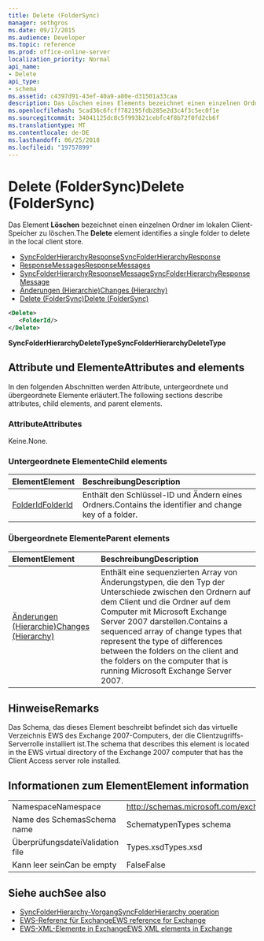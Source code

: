 ```yaml
---
title: Delete (FolderSync)
manager: sethgros
ms.date: 09/17/2015
ms.audience: Developer
ms.topic: reference
ms.prod: office-online-server
localization_priority: Normal
api_name:
- Delete
api_type:
- schema
ms.assetid: c4397d91-43ef-40a9-a80e-d31501a33caa
description: Das Löschen eines Elements bezeichnet einen einzelnen Ordner im lokalen Client-Speicher zu löschen.
ms.openlocfilehash: 5cad36c6fcff782195fdb285e2d3c4f3c5ec0f1e
ms.sourcegitcommit: 34041125dc8c5f993b21cebfc4f8b72f0fd2cb6f
ms.translationtype: MT
ms.contentlocale: de-DE
ms.lasthandoff: 06/25/2018
ms.locfileid: "19757899"
---
```

# <a name="delete-foldersync"></a><span data-ttu-id="655a3-103">Delete (FolderSync)</span><span class="sxs-lookup"><span data-stu-id="655a3-103">Delete (FolderSync)</span></span>

<span data-ttu-id="655a3-104">Das Element **Löschen** bezeichnet einen einzelnen Ordner im lokalen Client-Speicher zu löschen.</span><span class="sxs-lookup"><span data-stu-id="655a3-104">The **Delete** element identifies a single folder to delete in the local client store.</span></span> 
  
- [<span data-ttu-id="655a3-105">SyncFolderHierarchyResponse</span><span class="sxs-lookup"><span data-stu-id="655a3-105">SyncFolderHierarchyResponse</span></span>](syncfolderhierarchyresponse.md)  
- [<span data-ttu-id="655a3-106">ResponseMessages</span><span class="sxs-lookup"><span data-stu-id="655a3-106">ResponseMessages</span></span>](responsemessages.md)  
- [<span data-ttu-id="655a3-107">SyncFolderHierarchyResponseMessage</span><span class="sxs-lookup"><span data-stu-id="655a3-107">SyncFolderHierarchyResponseMessage</span></span>](syncfolderhierarchyresponsemessage.md)  
- [<span data-ttu-id="655a3-108">Änderungen (Hierarchie)</span><span class="sxs-lookup"><span data-stu-id="655a3-108">Changes (Hierarchy)</span></span>](changes-hierarchy.md)  
- [<span data-ttu-id="655a3-109">Delete (FolderSync)</span><span class="sxs-lookup"><span data-stu-id="655a3-109">Delete (FolderSync)</span></span>](delete-foldersync.md)
  
```xml
<Delete>
   <FolderId/>
</Delete>
```

<span data-ttu-id="655a3-110">**SyncFolderHierarchyDeleteType**</span><span class="sxs-lookup"><span data-stu-id="655a3-110">**SyncFolderHierarchyDeleteType**</span></span>

## <a name="attributes-and-elements"></a><span data-ttu-id="655a3-111">Attribute und Elemente</span><span class="sxs-lookup"><span data-stu-id="655a3-111">Attributes and elements</span></span>

<span data-ttu-id="655a3-112">In den folgenden Abschnitten werden Attribute, untergeordnete und übergeordnete Elemente erläutert.</span><span class="sxs-lookup"><span data-stu-id="655a3-112">The following sections describe attributes, child elements, and parent elements.</span></span>
  
### <a name="attributes"></a><span data-ttu-id="655a3-113">Attribute</span><span class="sxs-lookup"><span data-stu-id="655a3-113">Attributes</span></span>

<span data-ttu-id="655a3-114">Keine.</span><span class="sxs-lookup"><span data-stu-id="655a3-114">None.</span></span>
  
### <a name="child-elements"></a><span data-ttu-id="655a3-115">Untergeordnete Elemente</span><span class="sxs-lookup"><span data-stu-id="655a3-115">Child elements</span></span>

|<span data-ttu-id="655a3-116">**Element**</span><span class="sxs-lookup"><span data-stu-id="655a3-116">**Element**</span></span>|<span data-ttu-id="655a3-117">**Beschreibung**</span><span class="sxs-lookup"><span data-stu-id="655a3-117">**Description**</span></span>|
|:-----|:-----|
|[<span data-ttu-id="655a3-118">FolderId</span><span class="sxs-lookup"><span data-stu-id="655a3-118">FolderId</span></span>](folderid.md) <br/> |<span data-ttu-id="655a3-119">Enthält den Schlüssel-ID und Ändern eines Ordners.</span><span class="sxs-lookup"><span data-stu-id="655a3-119">Contains the identifier and change key of a folder.</span></span>  <br/> |
   
### <a name="parent-elements"></a><span data-ttu-id="655a3-120">Übergeordnete Elemente</span><span class="sxs-lookup"><span data-stu-id="655a3-120">Parent elements</span></span>

|<span data-ttu-id="655a3-121">**Element**</span><span class="sxs-lookup"><span data-stu-id="655a3-121">**Element**</span></span>|<span data-ttu-id="655a3-122">**Beschreibung**</span><span class="sxs-lookup"><span data-stu-id="655a3-122">**Description**</span></span>|
|:-----|:-----|
|[<span data-ttu-id="655a3-123">Änderungen (Hierarchie)</span><span class="sxs-lookup"><span data-stu-id="655a3-123">Changes (Hierarchy)</span></span>](changes-hierarchy.md) <br/> |<span data-ttu-id="655a3-124">Enthält eine sequenzierten Array von Änderungstypen, die den Typ der Unterschiede zwischen den Ordnern auf dem Client und die Ordner auf dem Computer mit Microsoft Exchange Server 2007 darstellen.</span><span class="sxs-lookup"><span data-stu-id="655a3-124">Contains a sequenced array of change types that represent the type of differences between the folders on the client and the folders on the computer that is running Microsoft Exchange Server 2007.</span></span>  <br/> |
   
## <a name="remarks"></a><span data-ttu-id="655a3-125">Hinweise</span><span class="sxs-lookup"><span data-stu-id="655a3-125">Remarks</span></span>

<span data-ttu-id="655a3-126">Das Schema, das dieses Element beschreibt befindet sich das virtuelle Verzeichnis EWS des Exchange 2007-Computers, der die Clientzugriffs-Serverrolle installiert ist.</span><span class="sxs-lookup"><span data-stu-id="655a3-126">The schema that describes this element is located in the EWS virtual directory of the Exchange 2007 computer that has the Client Access server role installed.</span></span>
  
## <a name="element-information"></a><span data-ttu-id="655a3-127">Informationen zum Element</span><span class="sxs-lookup"><span data-stu-id="655a3-127">Element information</span></span>

|||
|:-----|:-----|
|<span data-ttu-id="655a3-128">Namespace</span><span class="sxs-lookup"><span data-stu-id="655a3-128">Namespace</span></span>  <br/> |http://schemas.microsoft.com/exchange/services/2006/types  <br/> |
|<span data-ttu-id="655a3-129">Name des Schemas</span><span class="sxs-lookup"><span data-stu-id="655a3-129">Schema name</span></span>  <br/> |<span data-ttu-id="655a3-130">Schematypen</span><span class="sxs-lookup"><span data-stu-id="655a3-130">Types schema</span></span>  <br/> |
|<span data-ttu-id="655a3-131">Überprüfungsdatei</span><span class="sxs-lookup"><span data-stu-id="655a3-131">Validation file</span></span>  <br/> |<span data-ttu-id="655a3-132">Types.xsd</span><span class="sxs-lookup"><span data-stu-id="655a3-132">Types.xsd</span></span>  <br/> |
|<span data-ttu-id="655a3-133">Kann leer sein</span><span class="sxs-lookup"><span data-stu-id="655a3-133">Can be empty</span></span>  <br/> |<span data-ttu-id="655a3-134">False</span><span class="sxs-lookup"><span data-stu-id="655a3-134">False</span></span>  <br/> |
   
## <a name="see-also"></a><span data-ttu-id="655a3-135">Siehe auch</span><span class="sxs-lookup"><span data-stu-id="655a3-135">See also</span></span>

- [<span data-ttu-id="655a3-136">SyncFolderHierarchy-Vorgang</span><span class="sxs-lookup"><span data-stu-id="655a3-136">SyncFolderHierarchy operation</span></span>](syncfolderhierarchy-operation.md)
- [<span data-ttu-id="655a3-137">EWS-Referenz für Exchange</span><span class="sxs-lookup"><span data-stu-id="655a3-137">EWS reference for Exchange</span></span>](ews-reference-for-exchange.md)
- [<span data-ttu-id="655a3-138">EWS-XML-Elemente in Exchange</span><span class="sxs-lookup"><span data-stu-id="655a3-138">EWS XML elements in Exchange</span></span>](ews-xml-elements-in-exchange.md)

